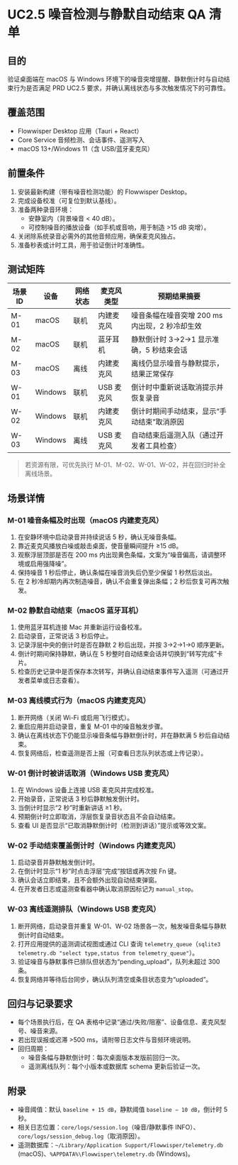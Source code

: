 # UC2.5 噪音检测与静默自动结束 QA 清单

## 目的
验证桌面端在 macOS 与 Windows 环境下的噪音突增提醒、静默倒计时与自动结束行为是否满足 PRD UC2.5 要求，并确认离线状态与多次触发情况下的可靠性。

## 覆盖范围
- Flowwisper Desktop 应用（Tauri + React）
- Core Service 音频检测、会话事件、遥测写入
- macOS 13+/Windows 11（含 USB/蓝牙麦克风）

## 前置条件
1. 安装最新构建（带有噪音检测功能）的 Flowwisper Desktop。
2. 完成设备校准（可复位到默认基线）。
3. 准备两种录音环境：
   - 安静室内（背景噪音 < 40 dB）。
   - 可控制噪音的播放设备（如手机或音响，用于制造 >15 dB 突增）。
4. 关闭除系统录音必需外的其他音频应用，确保麦克风独占。
5. 准备秒表或计时工具，用于验证倒计时准确性。

## 测试矩阵
| 场景 ID | 设备 | 网络状态 | 麦克风类型 | 预期结果摘要 |
| --- | --- | --- | --- | --- |
| M-01 | macOS | 联机 | 内建麦克风 | 噪音条幅在噪音突增 200 ms 内出现，2 秒冷却生效 |
| M-02 | macOS | 联机 | 蓝牙耳机 | 静默倒计时 3→2→1 显示准确，5 秒结束会话 |
| M-03 | macOS | 离线 | 内建麦克风 | 离线仍显示噪音与静默提示，结果正常保存 |
| W-01 | Windows | 联机 | USB 麦克风 | 倒计时中重新说话取消提示并恢复录音 |
| W-02 | Windows | 联机 | 内建麦克风 | 倒计时期间手动结束，显示“手动结束”取消原因 |
| W-03 | Windows | 离线 | USB 麦克风 | 自动结束后遥测入队（通过开发者工具检查） |

> 若资源有限，可优先执行 M-01、M-02、W-01、W-02，并在回归时补全离线场景。

## 场景详情

### M-01 噪音条幅及时出现（macOS 内建麦克风）
1. 在安静环境中启动录音并持续说话 5 秒，确认无噪音条幅。
2. 靠近麦克风播放白噪或敲击桌面，使音量瞬间提升 ≥15 dB。
3. 观察浮层顶部是否在 200 ms 内出现黄色条幅，文案为“噪音偏高，请调整环境或启用强降噪”。
4. 保持噪音 1 秒后停止，确认条幅在噪音消失后仍至少保留 1 秒然后淡出。
5. 在 2 秒冷却期内再次制造噪音，确认不会重复弹出条幅；2 秒后恢复可再次触发。

### M-02 静默自动结束（macOS 蓝牙耳机）
1. 使用蓝牙耳机连接 Mac 并重新运行设备校准。
2. 启动录音，正常说话 3 秒后停止。
3. 记录浮层中央的倒计时是否在静默 2 秒后出现，并按 3→2→1→0 顺序更新。
4. 倒计时期间保持静默，确认在 5 秒整时自动结束会话并切换到“转写完成”卡片。
5. 检查历史记录中是否保存本次转写，并确认自动结束事件写入遥测（可通过开发者菜单或日志查看）。

### M-03 离线模式行为（macOS 内建麦克风）
1. 断开网络（关闭 Wi-Fi 或启用飞行模式）。
2. 重启应用并启动录音，重复 M-01 中的噪音触发步骤。
3. 确认在离线状态下仍能显示噪音条幅与静默倒计时，并在静默满 5 秒后自动结束。
4. 恢复网络后，检查遥测是否上报（可查看日志队列状态或上传记录）。

### W-01 倒计时被讲话取消（Windows USB 麦克风）
1. 在 Windows 设备上连接 USB 麦克风并完成校准。
2. 开始录音，正常说话 3 秒后静默触发倒计时。
3. 当倒计时显示“2 秒”时重新讲话 ≥1 秒。
4. 预期倒计时立即取消，浮层恢复录音状态且不会自动结束。
5. 查看 UI 是否显示“已取消静默倒计时（检测到讲话）”提示或等效文案。

### W-02 手动结束覆盖倒计时（Windows 内建麦克风）
1. 启动录音并静默触发倒计时。
2. 在倒计时显示“1 秒”时点击浮层“完成”按钮或再次按 Fn 键。
3. 确认会话立即结束，且不会额外出现自动结束弹窗。
4. 在开发者日志或遥测查看器中确认取消原因标记为 `manual_stop`。

### W-03 离线遥测排队（Windows USB 麦克风）
1. 断开网络，启动录音并重复 W-01、W-02 场景各一次，触发噪音条幅与静默倒计时自动结束。
2. 打开应用提供的遥测调试视图或通过 CLI 查询 `telemetry_queue`（`sqlite3 telemetry.db "select type,status from telemetry_queue"`）。
3. 验证噪音与静默事件已排队但状态为“pending_upload”，队列未超过 300 条。
4. 恢复网络并等待后台同步，确认队列清空或条目状态变为“uploaded”。

## 回归与记录要求
- 每个场景执行后，在 QA 表格中记录“通过/失败/阻塞”、设备信息、麦克风型号、噪音来源。
- 若出现误报或迟滞 >500 ms，请附带日志文件与音频环境说明。
- 回归周期：
  - 噪音条幅与静默倒计时：每次桌面版本发版前回归一次。
  - 遥测离线队列：每个小版本或数据库 schema 更新后验证一次。

## 附录
- 噪音阈值：默认 `baseline + 15 dB`，静默阈值 `baseline − 10 dB`，倒计时 5 秒。
- 相关日志位置：`core/logs/session.log`（噪音/静默事件 INFO）、`core/logs/session_debug.log`（取消原因）。
- 遥测数据库：`~/Library/Application Support/Flowwisper/telemetry.db` (macOS)、`%APPDATA%\Flowwisper\telemetry.db` (Windows)。
